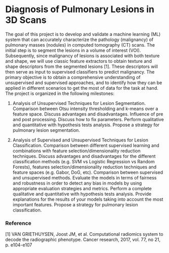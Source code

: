 # Diagnosis of Pulmonary Lesions in 3D Scans

The goal of this project is to develop and validate a machine learning (ML) system that
can accurately characterize the pathology (malignancy) of pulmonary masses (nodules)
in computed tomography (CT) scans. 
The initial step is to segment the lesions in a volume of interest (VOI).
Subsequently, since malignancy of lesions is associated with both texture and shape, we
will use classic feature extractors to obtain texture and shape descriptors from the
segmented lesions [1]. These descriptors will then serve as input to supervised
classifiers to predict malignancy. 
The primary objective is to obtain a comprehensive understanding of
unsupervised and supervised approaches, and to identify how they can be applied in
different scenarios to get the most of data for the task at hand. The project is organized
in the following milestones:

1. Analysis of Unsupervised Techniques for Lesion Segmentation. Comparison
between Otsu intensity thresholding and k-means over a feature space. Discuss
advantages and disadvantages. Influence of pre and post processing. Discuss
how to fix parameters. Perform qualitative and quantitative with hypothesis tests
analysis. Propose a strategy for pulmonary lesion segmentation.

2. Analysis of Supervised and Unsupervised Techniques for Lesion
Classification. Comparison between different supervised learning and
combinations with feature selection/dimensionality reduction techniques.
Discuss advantages and disadvantages for the different classification methods
(e.g. SVM vs Logistic Regression vs Random Forests), features
selection/dimensionality reduction techniques and feature spaces (e.g. Gabor,
DoG, etc). Comparison between supervised and unsupervised methods. Evaluate
the models in terms of fairness and robustness in order to detect any bias in
models by using appropriate evaluation strategies and metrics. Perform a
complete qualitative and quantitative with hypothesis tests analysis. Provide
explanations for the results of your models taking into account the most
important features. Propose a strategy for pulmonary lesion classification.


### Reference
[1] VAN GRIETHUYSEN, Joost JM, et al. Computational radiomics system to decode
the radiographic phenotype. Cancer research, 2017, vol. 77, no 21, p. e104-e107




